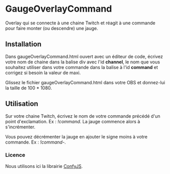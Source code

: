 # GaugeOverlayCommand
Overlay qui se connecte à une chaine Twitch et réagit à une commande pour faire monter (ou descendre) une jauge.

## Installation

Dans gaugeOverlayCommand.html ouvert avec un éditeur de code, écrivez votre nom de chaine dans la balise div avec l'id **channel**, le nom que vous souhaitez utiliser dans votre commande dans la balise à l'id **command** et corrigez si besoin la valeur de maxi.

Glissez le fichier gaugeOverlayCommand.html dans votre OBS et donnez-lui la taille de 100 * 1080.

## Utilisation

Sur votre chaine Twitch, écrivez le nom de votre commande précédé d'un point d'exclamation. Ex : *!command*. La jauge commence alors à s'incrémenter.

Vous pouvez décrémenter la jauge en ajouter le signe moins à votre commande. Ex : *!command-*.

### Licence

Nous utilisons ici la librairie [ConfyJS](https://github.com/instafluff/ComfyJS).